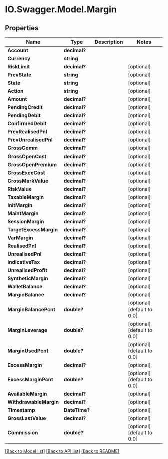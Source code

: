 # IO.Swagger.Model.Margin
## Properties

Name | Type | Description | Notes
------------ | ------------- | ------------- | -------------
**Account** | **decimal?** |  | 
**Currency** | **string** |  | 
**RiskLimit** | **decimal?** |  | [optional] 
**PrevState** | **string** |  | [optional] 
**State** | **string** |  | [optional] 
**Action** | **string** |  | [optional] 
**Amount** | **decimal?** |  | [optional] 
**PendingCredit** | **decimal?** |  | [optional] 
**PendingDebit** | **decimal?** |  | [optional] 
**ConfirmedDebit** | **decimal?** |  | [optional] 
**PrevRealisedPnl** | **decimal?** |  | [optional] 
**PrevUnrealisedPnl** | **decimal?** |  | [optional] 
**GrossComm** | **decimal?** |  | [optional] 
**GrossOpenCost** | **decimal?** |  | [optional] 
**GrossOpenPremium** | **decimal?** |  | [optional] 
**GrossExecCost** | **decimal?** |  | [optional] 
**GrossMarkValue** | **decimal?** |  | [optional] 
**RiskValue** | **decimal?** |  | [optional] 
**TaxableMargin** | **decimal?** |  | [optional] 
**InitMargin** | **decimal?** |  | [optional] 
**MaintMargin** | **decimal?** |  | [optional] 
**SessionMargin** | **decimal?** |  | [optional] 
**TargetExcessMargin** | **decimal?** |  | [optional] 
**VarMargin** | **decimal?** |  | [optional] 
**RealisedPnl** | **decimal?** |  | [optional] 
**UnrealisedPnl** | **decimal?** |  | [optional] 
**IndicativeTax** | **decimal?** |  | [optional] 
**UnrealisedProfit** | **decimal?** |  | [optional] 
**SyntheticMargin** | **decimal?** |  | [optional] 
**WalletBalance** | **decimal?** |  | [optional] 
**MarginBalance** | **decimal?** |  | [optional] 
**MarginBalancePcnt** | **double?** |  | [optional] [default to 0.0]
**MarginLeverage** | **double?** |  | [optional] [default to 0.0]
**MarginUsedPcnt** | **double?** |  | [optional] [default to 0.0]
**ExcessMargin** | **decimal?** |  | [optional] 
**ExcessMarginPcnt** | **double?** |  | [optional] [default to 0.0]
**AvailableMargin** | **decimal?** |  | [optional] 
**WithdrawableMargin** | **decimal?** |  | [optional] 
**Timestamp** | **DateTime?** |  | [optional] 
**GrossLastValue** | **decimal?** |  | [optional] 
**Commission** | **double?** |  | [optional] [default to 0.0]

[[Back to Model list]](../README.md#documentation-for-models) [[Back to API list]](../README.md#documentation-for-api-endpoints) [[Back to README]](../README.md)

